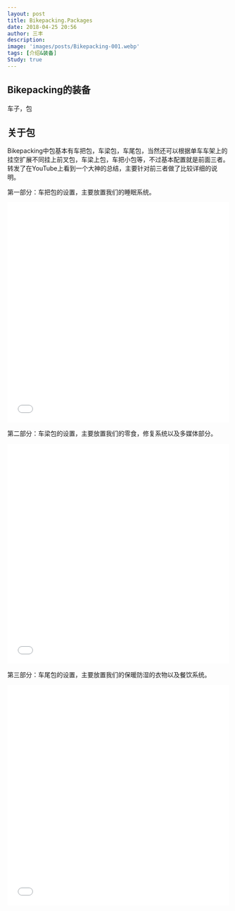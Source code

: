 ```yaml
---
layout: post
title: Bikepacking.Packages
date: 2018-04-25 20:56
author: 三丰
description:
image: 'images/posts/Bikepacking-001.webp'
tags: [介绍&装备]
Study: true
---
```

## Bikepacking的装备

车子，包

## 关于包

Bikepacking中包基本有车把包，车梁包，车尾包，当然还可以根据单车车架上的挂空扩展不同挂上前叉包，车梁上包，车把小包等，不过基本配置就是前面三者。转发了在YouTube上看到一个大神的总结，主要针对前三者做了比较详细的说明。

第一部分：车把包的设置，主要放置我们的睡眠系统。
<iframe src="//player.bilibili.com/player.html?aid=415402587&bvid=BV1QV411a7vb&cid=260836098&page=1" style="width:100%;height:500px;min-width:375px;min-height:200px" scrolling="no" border="0" frameborder="no" framespacing="0" allowfullscreen="true"></iframe>

第二部分：车梁包的设置，主要放置我们的零食，修复系统以及多媒体部分。
<iframe src="//player.bilibili.com/player.html?aid=927965863&bvid=BV11K4y1f7eC&cid=260836369&page=1" style="width:100%;height:500px;min-width:375px;min-height:200px" scrolling="no" border="0" frameborder="no" framespacing="0" allowfullscreen="true"></iframe>

第三部分：车尾包的设置，主要放置我们的保暖防湿的衣物以及餐饮系统。
<iframe src="//player.bilibili.com/player.html?aid=245487998&bvid=BV1wv411b7ya&cid=260836452&page=1" style="width:100%;height:500px;min-width:375px;min-height:200px" scrolling="no" border="0" frameborder="no" framespacing="0" allowfullscreen="true"></iframe>
